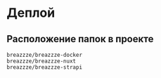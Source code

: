 # Деплой
## Расположение папок в проекте

```
breazzze/breazzze-docker
breazzze/breazzze-nuxt
breazzze/breazzze-strapi 
```